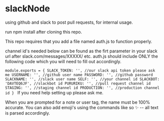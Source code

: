 # slackNode
using github and slack to post pull requests, for internal usage. 

run npm install after cloning this repo.

This repo requires that you add a file named auth.js to function properly.

channel id's needed below can be found as the firt parameter in your slack url after slack.com/messages/XXXXX/ etc.
auth.js should include ONLY the following code which you will need to fill out accordingly.

`module.exports = {
  SLACK_TOKEN: '', //our slack api token please ask me
  USERNAME: '', //github user name
  PASSWORD: '', //github password
  SLACKNAME: '', //slack user name
  SELF: '', //your channel id
  SLACKBOT: 'DAVTEQ6JF', //slackbot id
  PURURIKU: '', //pull request channel id
  STAGING: '', //staging channel id
  PRODUCTION: '', //production channel id
}
`
If you need help setting up please ask me.

When you are prompted for a note or user tag, the name must be 100% accurate. You can also add emoji's using the commands like so :sparkles: -- all text is parsed accordingly. 